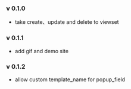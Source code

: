 ### v 0.1.0
- take create、update and delete to viewset

### v 0.1.1
- add gif and demo site

### v 0.1.2
- allow custom template_name for popup_field